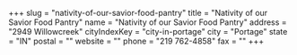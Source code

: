 +++
slug = "nativity-of-our-savior-food-pantry"
title = "Nativity of our Savior Food Pantry"
name = "Nativity of our Savior Food Pantry"
address = "2949 Willowcreek"
cityIndexKey = "city-in-portage"
city = "Portage"
state = "IN"
postal = ""
website = ""
phone = "219 762-4858"
fax = ""
+++

